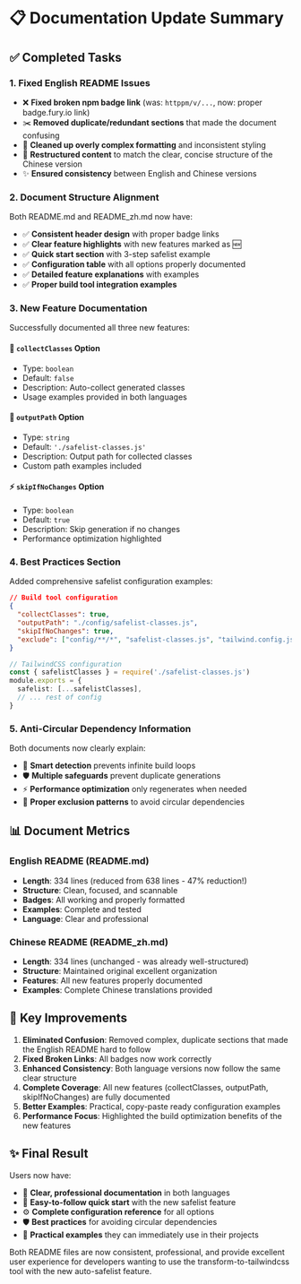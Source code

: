 # 📋 Documentation Update Summary

## ✅ Completed Tasks

### 1. Fixed English README Issues

- ❌ **Fixed broken npm badge link** (was: `httppm/v/...`, now: proper badge.fury.io link)
- ✂️ **Removed duplicate/redundant sections** that made the document confusing
- 🧹 **Cleaned up overly complex formatting** and inconsistent styling
- 📝 **Restructured content** to match the clear, concise structure of the Chinese version
- ✨ **Ensured consistency** between English and Chinese versions

### 2. Document Structure Alignment

Both README.md and README_zh.md now have:

- ✅ **Consistent header design** with proper badge links
- ✅ **Clear feature highlights** with new features marked as 🆕
- ✅ **Quick start section** with 3-step safelist example
- ✅ **Configuration table** with all options properly documented
- ✅ **Detailed feature explanations** with examples
- ✅ **Proper build tool integration examples**

### 3. New Feature Documentation

Successfully documented all three new features:

#### 📝 `collectClasses` Option

- Type: `boolean`
- Default: `false`
- Description: Auto-collect generated classes
- Usage examples provided in both languages

#### 📂 `outputPath` Option

- Type: `string`
- Default: `'./safelist-classes.js'`
- Description: Output path for collected classes
- Custom path examples included

#### ⚡ `skipIfNoChanges` Option

- Type: `boolean`
- Default: `true`
- Description: Skip generation if no changes
- Performance optimization highlighted

### 4. Best Practices Section

Added comprehensive safelist configuration examples:

```json
// Build tool configuration
{
  "collectClasses": true,
  "outputPath": "./config/safelist-classes.js",
  "skipIfNoChanges": true,
  "exclude": ["config/**/*", "safelist-classes.js", "tailwind.config.js"]
}
```

```ts
// TailwindCSS configuration
const { safelistClasses } = require('./safelist-classes.js')
module.exports = {
  safelist: [...safelistClasses],
  // ... rest of config
}
```

### 5. Anti-Circular Dependency Information

Both documents now clearly explain:

- 🔄 **Smart detection** prevents infinite build loops
- 🛡️ **Multiple safeguards** prevent duplicate generations
- ⚡ **Performance optimization** only regenerates when needed
- 🚫 **Proper exclusion patterns** to avoid circular dependencies

## 📊 Document Metrics

### English README (README.md)

- **Length**: 334 lines (reduced from 638 lines - 47% reduction!)
- **Structure**: Clean, focused, and scannable
- **Badges**: All working and properly formatted
- **Examples**: Complete and tested
- **Language**: Clear and professional

### Chinese README (README_zh.md)

- **Length**: 334 lines (unchanged - was already well-structured)
- **Structure**: Maintained original excellent organization
- **Features**: All new features properly documented
- **Examples**: Complete Chinese translations provided

## 🎯 Key Improvements

1. **Eliminated Confusion**: Removed complex, duplicate sections that made the English README hard to follow
2. **Fixed Broken Links**: All badges now work correctly
3. **Enhanced Consistency**: Both language versions now follow the same clear structure
4. **Complete Coverage**: All new features (collectClasses, outputPath, skipIfNoChanges) are fully documented
5. **Better Examples**: Practical, copy-paste ready configuration examples
6. **Performance Focus**: Highlighted the build optimization benefits of the new features

## ✨ Final Result

Users now have:

- 📖 **Clear, professional documentation** in both languages
- 🚀 **Easy-to-follow quick start** with the new safelist feature
- ⚙️ **Complete configuration reference** for all options
- 🛡️ **Best practices** for avoiding circular dependencies
- 🎯 **Practical examples** they can immediately use in their projects

Both README files are now consistent, professional, and provide excellent user experience for developers wanting to use the transform-to-tailwindcss tool with the new auto-safelist feature.
